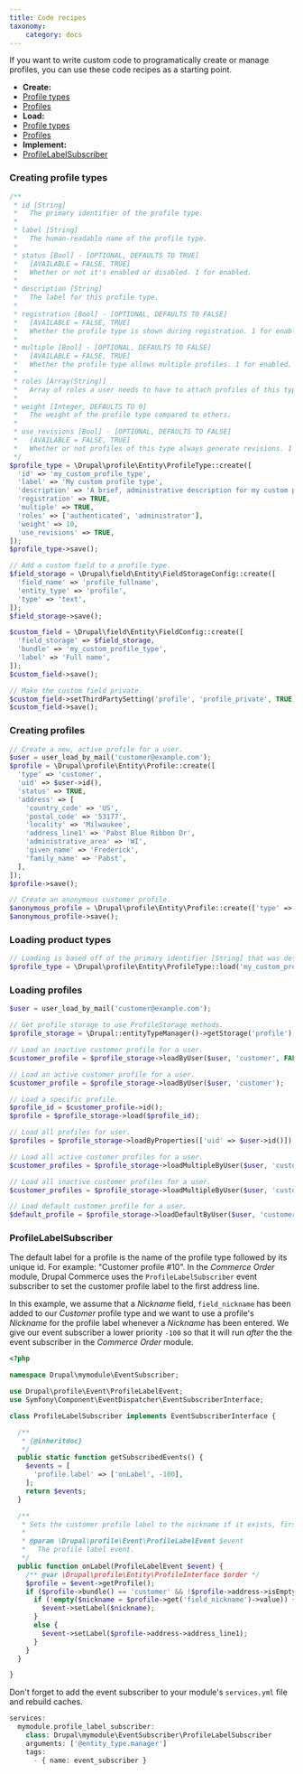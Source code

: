 ```yaml
---
title: Code recipes
taxonomy:
    category: docs
---
```


If you want to write custom code to programatically create or manage profiles, you can use these code recipes as a starting point.
- **Create:**
 - [Profile types](#creating-profile-types)
 - [Profiles](#creating-profiles)
- **Load:**
 - [Profile types](#loading-profile-types)
 - [Profiles](#loading-profiles)
- **Implement:**
 - [ProfileLabelSubscriber](#profilelabelsubscriber)

### Creating profile types
```php
/**
 * id [String]
 *   The primary identifier of the profile type.
 *
 * label [String]
 *   The human-readable name of the profile type.
 *
 * status [Bool] - [OPTIONAL, DEFAULTS TO TRUE]
 *   [AVAILABLE = FALSE, TRUE]
 *   Whether or not it's enabled or disabled. 1 for enabled.
 *
 * description [String]
 *   The label for this profile type.
 *
 * registration [Bool] - [OPTIONAL, DEFAULTS TO FALSE]
 *   [AVAILABLE = FALSE, TRUE]
 *   Whether the profile type is shown during registration. 1 for enabled.
 *
 * multiple [Bool] - [OPTIONAL, DEFAULTS TO FALSE]
 *   [AVAILABLE = FALSE, TRUE]
 *   Whether the profile type allows multiple profiles. 1 for enabled.
 *
 * roles [Array(String)]
 *   Array of roles a user needs to have to attach profiles of this type.
 *
 * weight [Integer, DEFAULTS TO 0]
 *   The weight of the profile type compared to others.
 *
 * use_revisions [Bool] - [OPTIONAL, DEFAULTS TO FALSE]
 *   [AVAILABLE = FALSE, TRUE]
 *   Whether or not profiles of this type always generate revisions. 1 for enabled.
 */
$profile_type = \Drupal\profile\Entity\ProfileType::create([
  'id' => 'my_custom_profile_type',
  'label' => 'My custom profile type',
  'description' => 'A brief, administrative description for my custom profile type',
  'registration' => TRUE,
  'multiple' => TRUE,
  'roles' => ['authenticated', 'administrator'],
  'weight' => 10,
  'use_revisions' => TRUE,
]);
$profile_type->save();

// Add a custom field to a profile type.
$field_storage = \Drupal\field\Entity\FieldStorageConfig::create([
  'field_name' => 'profile_fullname',
  'entity_type' => 'profile',
  'type' => 'text',
]);
$field_storage->save();

$custom_field = \Drupal\field\Entity\FieldConfig::create([
  'field_storage' => $field_storage,
  'bundle' => 'my_custom_profile_type',
  'label' => 'Full name',
]);
$custom_field->save();

// Make the custom field private.
$custom_field->setThirdPartySetting('profile', 'profile_private', TRUE);
$custom_field->save();
```

### Creating profiles
```php
// Create a new, active profile for a user.
$user = user_load_by_mail('customer@example.com');
$profile = \Drupal\profile\Entity\Profile::create([
  'type' => 'customer',
  'uid' => $user->id(),
  'status' => TRUE,
  'address' => [
    'country_code' => 'US',
    'postal_code' => '53177',
    'locality' => 'Milwaukee',
    'address_line1' => 'Pabst Blue Ribbon Dr',
    'administrative_area' => 'WI',
    'given_name' => 'Frederick',
    'family_name' => 'Pabst',
  ],
]);
$profile->save();

// Create an anonymous customer profile.
$anonymous_profile = \Drupal\profile\Entity\Profile::create(['type' => 'customer']);
$anonymous_profile->save();
```

### Loading product types
```php
// Loading is based off of the primary identifier [String] that was defined when creating it.
$profile_type = \Drupal\profile\Entity\ProfileType::load('my_custom_profile_type');
```

### Loading profiles
```php
$user = user_load_by_mail('customer@example.com');

// Get profile storage to use ProfileStorage methods.
$profile_storage = \Drupal::entityTypeManager()->getStorage('profile');

// Load an inactive customer profile for a user.
$customer_profile = $profile_storage->loadByUser($user, 'customer', FALSE);

// Load an active customer profile for a user.
$customer_profile = $profile_storage->loadByUser($user, 'customer');

// Load a specific profile.
$profile_id = $customer_profile->id();
$profile = $profile_storage->load($profile_id);

// Load all profiles for user.
$profiles = $profile_storage->loadByProperties(['uid' => $user->id()]);

// Load all active customer profiles for a user.
$customer_profiles = $profile_storage->loadMultipleByUser($user, 'customer');

// Load all inactive customer profiles for a user.
$customer_profiles = $profile_storage->loadMultipleByUser($user, 'customer', FALSE);

// Load default customer profile for a user.
$default_profile = $profile_storage->loadDefaultByUser($user, 'customer');
```

### ProfileLabelSubscriber
The default label for a profile is the name of the profile type followed by its unique id. For example: "Customer profile #10". In the *Commerce Order* module, Drupal Commerce uses the `ProfileLabelSubscriber` event subscriber to set the customer profile label to the first address line.

In this example, we assume that a *Nickname* field, `field_nickname` has been added to our *Customer* profile type and we want to use a profile's *Nickname* for the profile label whenever a *Nickname* has been entered. We give our event subscriber a lower priority `-100` so that it will run *after* the the event subscriber in the *Commerce Order* module.
```php
<?php

namespace Drupal\mymodule\EventSubscriber;

use Drupal\profile\Event\ProfileLabelEvent;
use Symfony\Component\EventDispatcher\EventSubscriberInterface;

class ProfileLabelSubscriber implements EventSubscriberInterface {

  /**
   * {@inheritdoc}
   */
  public static function getSubscribedEvents() {
    $events = [
      'profile.label' => ['onLabel', -100],
    ];
    return $events;
  }

  /**
   * Sets the customer profile label to the nickname if it exists, first address line otherwise.
   *
   * @param \Drupal\profile\Event\ProfileLabelEvent $event
   *   The profile label event.
   */
  public function onLabel(ProfileLabelEvent $event) {
    /** @var \Drupal\profile\Entity\ProfileInterface $order */
    $profile = $event->getProfile();
    if ($profile->bundle() == 'customer' && !$profile->address->isEmpty()) {
      if (!empty($nickname = $profile->get('field_nickname')->value)) {
        $event->setLabel($nickname);
      }
      else {
        $event->setLabel($profile->address->address_line1);
      }
    }
  }

}
```

Don't forget to add the event subscriber to your module's `services.yml` file and rebuild caches.
```php
services:
  mymodule.profile_label_subscriber:
    class: Drupal\mymodule\EventSubscriber\ProfileLabelSubscriber
    arguments: ['@entity_type.manager']
    tags:
      - { name: event_subscriber }
```
